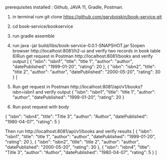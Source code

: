 prerequisites installed : Github, JAVA 11,  Gradle, Postman.
1) in terminal rum
   git clone https://github.com/garyboiskin/book-service.git
2) cd book-service/bookservice
3) run
   gradle assemble
4) run
   java -jar build/libs/book-service-0.0.1-SNAPSHOT.jar
5)open browser http://localhost:8081/h2-ui and verify two records in book table
6)Run  get  request in Postman http://localhost:8081/books
   and verify output 
   [
   {
   "isbn": "isbn1",
   "title": "title 1",
   "author": "author",
   "datePublished": "1999-01-20",
   "rating": 20
   },
   {
   "isbn": "isbn2",
   "title": "title 2",
   "author": "author",
   "datePublished": "2000-05-20",
   "rating": 30
   }
   ]
   
7) Run get request in Postman http://localhost:8081/api/v1/books?isbn=isbn1 
   and verify output
{
"isbn": "isbn1",
"title": "title 1",
"author": "author",
"datePublished": "1999-01-20",
"rating": 20
}
 8) Run post request with body

   {
   "isbn": "isbn4",
   "title": "Title 3",
   "author": "Author",
   "datePublished": "1980-04-07",
   "rating": 5
   }

Then run http://localhost:8081/api/v1/books
and verify results
[
{
"isbn": "isbn1",
"title": "title 1",
"author": "author",
"datePublished": "1999-01-20",
"rating": 20
},
{
"isbn": "isbn2",
"title": "title 2",
"author": "author",
"datePublished": "2000-05-20",
"rating": 30
},
{
"isbn": "isbn4",
"title": "Title 3",
"author": "Author",
"datePublished": "1980-04-07",
"rating": 5
}
]


